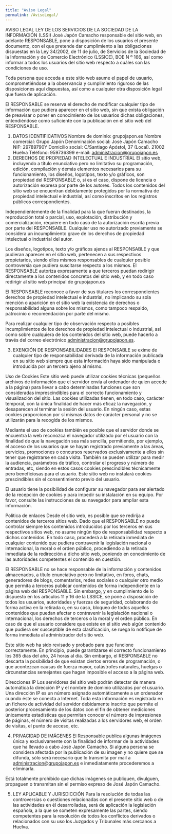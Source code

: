 ```yaml
---
title: "Aviso Legal"
permalink: /AvisoLegal/
---
```


AVISO LEGAL
LEY DE LOS SERVICIOS DE LA SOCIEDAD DE LA INFORMACIÓN (LSSI)
José Japón Camacho responsable del sitio web, en adelante RESPONSABLE, pone a disposición de los usuarios el presente documento, con el que pretende dar cumplimiento a las obligaciones dispuestas en la Ley 34/2002, de 11 de julio, de Servicios de la Sociedad de la Información y de Comercio Electrónico (LSSICE), BOE N º 166, así como informar a todos los usuarios del sitio web respecto a cuáles son las condiciones de uso.

Toda persona que acceda a este sitio web asume el papel de usuario, comprometiéndose a la observancia y cumplimiento riguroso de las disposiciones aquí dispuestas, así como a cualquier otra disposición legal que fuera de aplicación.

El RESPONSABLE se reserva el derecho de modificar cualquier tipo de información que pudiera aparecer en el sitio web, sin que exista obligación de preavisar o poner en conocimiento de los usuarios dichas obligaciones, entendiéndose como suficiente con la publicación en el sitio web del RESPONSABLE.

1.   DATOS IDENTIFICATIVOS
Nombre de dominio: grupojapon.es
Nombre comercial: Grupo Japón
Denominación social: José Japón Camacho
NIF: 29789790Y
Domicilio social: C/Santiago Apóstol, 37 (Local). 21002 Huelva
Teléfono: 959736399
e-mail: administracion@grupojapon.es
2.   DERECHOS DE PROPIEDAD INTELECTUAL E INDUSTRIAL
El sitio web, incluyendo a título enunciativo pero no limitativo su programación, edición, compilación y demás elementos necesarios para su funcionamiento, los diseños, logotipos, texto y/o gráficos, son propiedad del RESPONSABLE o, si es el caso, dispone de licencia o autorización expresa por parte de los autores. Todos los contenidos del sitio web se encuentran debidamente protegidos por la normativa de propiedad intelectual e industrial, así como inscritos en los registros públicos correspondientes.

Independientemente de la finalidad para la que fueran destinados, la reproducción total o parcial, uso, explotación, distribución y comercialización, requiere en todo caso de la autorización escrita previa por parte del RESPONSABLE. Cualquier uso no autorizado previamente se considera un incumplimiento grave de los derechos de propiedad intelectual o industrial del autor.

Los diseños, logotipos, texto y/o gráficos ajenos al RESPONSABLE y que pudieran aparecer en el sitio web, pertenecen a sus respectivos propietarios, siendo ellos mismos responsables de cualquier posible controversia que pudiera suscitarse respecto a los mismos. El RESPONSABLE autoriza expresamente a que terceros puedan redirigir directamente a los contenidos concretos del sitio web, y en todo caso redirigir al sitio web principal de grupojapon.es

El RESPONSABLE reconoce a favor de sus titulares los correspondientes derechos de propiedad intelectual e industrial, no implicando su sola mención o aparición en el sitio web la existencia de derechos o responsabilidad alguna sobre los mismos, como tampoco respaldo, patrocinio o recomendación por parte del mismo.

Para realizar cualquier tipo de observación respecto a posibles incumplimientos de los derechos de propiedad intelectual o industrial, así como sobre cualquiera de los contenidos del sitio web, puede hacerlo a través del correo electrónico administracion@grupojapon.es.

3.    EXENCIÓN DE RESPONSABILIDADES
El RESPONSABLE se exime de cualquier tipo de responsabilidad derivada de la información publicada en su sitio web siempre que esta información haya sido manipulada o introducida por un tercero ajeno al mismo.

Uso de Cookies
Este sitio web puede utilizar cookies técnicas (pequeños archivos de información que el servidor envía al ordenador de quien accede a la página) para llevar a cabo determinadas funciones que son consideradas imprescindibles para el correcto funcionamiento y visualización del sitio. Las cookies utilizadas tienen, en todo caso, carácter temporal, con la única finalidad de hacer más eficaz la navegación, y desaparecen al terminar la sesión del usuario. En ningún caso, estas cookies proporcionan por sí mismas datos de carácter personal y no se utilizarán para la recogida de los mismos.

Mediante el uso de cookies también es posible que el servidor donde se encuentra la web reconozca el navegador utilizado por el usuario con la finalidad de que la navegación sea más sencilla, permitiendo, por ejemplo, el acceso de los usuarios que se hayan registrado previamente a las áreas, servicios, promociones o concursos reservados exclusivamente a ellos sin tener que registrarse en cada visita. También se pueden utilizar para medir la audiencia, parámetros de tráfico, controlar el progreso y número de entradas, etc, siendo en estos casos cookies prescindibles técnicamente pero beneficiosas para el usuario. Este sitio web no instalará cookies prescindibles sin el consentimiento previo del usuario.

El usuario tiene la posibilidad de configurar su navegador para ser alertado de la recepción de cookies y para impedir su instalación en su equipo. Por favor, consulte las instrucciones de su navegador para ampliar esta información.

 

Política de enlaces
Desde el sitio web, es posible que se redirija a contenidos de terceros sitios web. Dado que el RESPONSABLE no puede controlar siempre los contenidos introducidos por los terceros en sus respectivos sitios web, no asume ningún tipo de responsabilidad respecto a dichos contenidos. En todo caso, procederá a la retirada inmediata de cualquier contenido que pudiera contravenir la legislación nacional o internacional, la moral o el orden público, procediendo a la retirada inmediata de la redirección a dicho sitio web, poniendo en conocimiento de las autoridades competentes el contenido en cuestión.

El RESPONSABLE no se hace responsable de la información y contenidos almacenados, a título enunciativo pero no limitativo, en foros, chats, generadores de blogs, comentarios, redes sociales o cualquier otro medio que permita a terceros publicar contenidos de forma independiente en la página web del RESPONSABLE. Sin embargo, y en cumplimiento de lo dispuesto en los artículos 11 y 16 de la LSSICE, se pone a disposición de todos los usuarios, autoridades y fuerzas de seguridad, colaborando de forma activa en la retirada o, en su caso, bloqueo de todos aquellos contenidos que puedan afectar o contravenir la legislación nacional o internacional, los derechos de terceros o la moral y el orden público. En caso de que el usuario considere que existe en el sitio web algún contenido que pudiera ser susceptible de esta clasificación, se ruega lo notifique de forma inmediata al administrador del sitio web.

Este sitio web ha sido revisado y probado para que funcione correctamente. En principio, puede garantizarse el correcto funcionamiento los 365 días del año, 24 horas al día. Sin embargo, el RESPONSABLE no descarta la posibilidad de que existan ciertos errores de programación, o que acontezcan causas de fuerza mayor, catástrofes naturales, huelgas o circunstancias semejantes que hagan imposible el acceso a la página web.

 Direcciones IP
Los servidores del sitio web podrán detectar de manera automática la dirección IP y el nombre de dominio utilizados por el usuario. Una dirección IP es un número asignado automáticamente a un ordenador cuando éste se conecta a Internet. Toda esta información es registrada en un fichero de actividad del servidor debidamente inscrito que permite el posterior procesamiento de los datos con el fin de obtener mediciones únicamente estadísticas que permitan conocer el número de impresiones de páginas, el número de visitas realizadas a los servidores web, el orden de visitas, el punto de acceso, etc.

4.   PRIVACIDAD DE IMÁGENES
El Responsable publica algunas imágenes única y exclusivamente con la finalidad de informar de la actividades que ha llevado a cabo José Japón Camacho. Si alguna persona se considera afectada por la publicación de su imagen y no quiere que se difunda, sólo será necesario que lo transmita por mail a administracion@grupojapon.es e inmediatamente procederemos a eliminarla.

Está totalmente prohibido que dichas imágenes se publiquen, divulguen, propaguen o transmitan sin el permiso expreso de José Japón Camacho.

5.   LEY APLICABLE Y JURISDICCIÓN
Para la resolución de todas las controversias o cuestiones relacionadas con el presente sitio web o de las actividades en él desarrolladas, será de aplicación la legislación española, a la que se someten expresamente las partes, siendo competentes para la resolución de todos los conflictos derivados o relacionados con su uso los Juzgados y Tribunales más cercanos a Huelva.
